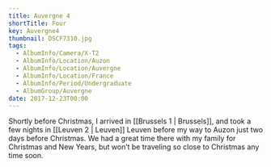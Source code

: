 ```yaml
---
title: Auvergne 4
shortTitle: Four
key: Auvergne4
thumbnail: DSCF7310.jpg
tags:
  - AlbumInfo/Camera/X-T2
  - AlbumInfo/Location/Auzon
  - AlbumInfo/Location/Auvergne
  - AlbumInfo/Location/France
  - AlbumInfo/Period/Undergraduate
  - AlbumGroup/Auvergne
date: 2017-12-23T00:00
---
```

Shortly before Christmas, I arrived in [[Brussels 1 | Brussels]], and took a few nights in [[Leuven 2 | Leuven]] Leuven before my way to Auzon just two days before Christmas. We had a great time there with my family for Christmas and New Years, but won’t be traveling so close to Christmas any time soon.

